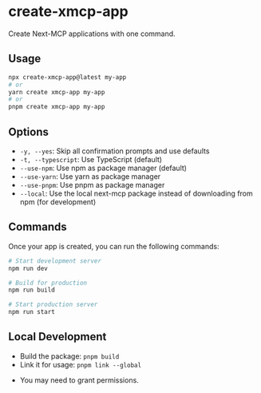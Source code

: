 # create-xmcp-app

Create Next-MCP applications with one command.

## Usage

```bash
npx create-xmcp-app@latest my-app
# or
yarn create xmcp-app my-app
# or
pnpm create xmcp-app my-app
```

## Options

- `-y, --yes`: Skip all confirmation prompts and use defaults
- `-t, --typescript`: Use TypeScript (default)
- `--use-npm`: Use npm as package manager (default)
- `--use-yarn`: Use yarn as package manager
- `--use-pnpm`: Use pnpm as package manager
- `--local`: Use the local next-mcp package instead of downloading from npm (for development)

## Commands

Once your app is created, you can run the following commands:

```bash
# Start development server
npm run dev

# Build for production
npm run build

# Start production server
npm run start
```

## Local Development

- Build the package: `pnpm build`
- Link it for usage: `pnpm link --global`

* You may need to grant permissions.
